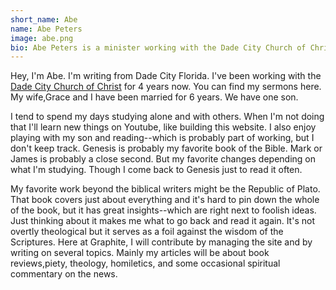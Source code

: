 ```yaml
---
short_name: Abe
name: Abe Peters
image: abe.png
bio: Abe Peters is a minister working with the Dade City Church of Christ
---
```

Hey, I'm Abe. I'm writing from Dade City Florida. I've been working with the [Dade City Church of Christ](https://dadecitychurchofchrist.com) for 4 years now. You can find my sermons here. My wife,Grace and I have been married for 6 years. We have one son.

I tend to spend my days studying alone and with others. When I'm not doing that I'll learn new things on Youtube, like building this website. I also enjoy playing with my son and reading--which is probably part of working, but I don't keep track.
Genesis is probably my favorite book of the Bible. Mark or James is probably a close second. But my favorite changes depending on what I'm studying. Though I come back to Genesis just to read it often.

My favorite work beyond the biblical writers might be the Republic of Plato. That book covers just about everything and it's hard to pin down the whole of the book, but it has great insights--which are right next to foolish ideas. Just thinking about it makes me what to go back and read it again. It's not overtly theological but it serves as a foil against the wisdom of the Scriptures.
Here at Graphite, I will contribute by managing the site and by writing on several topics. Mainly my articles will be about book reviews,piety, theology, homiletics, and some occasional spiritual commentary on the news.
